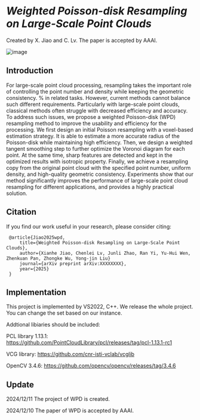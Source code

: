 # *Weighted Poisson-disk Resampling on Large-Scale Point Clouds*

Created by X. Jiao and C. Lv. The paper is accepted by AAAI.

![image](https://github.com/user-attachments/assets/421cf13e-778d-487c-aae7-9a8b6e09edca)

## Introduction

For large-scale point cloud processing, resampling takes the important role of controlling the point number and density while keeping the geometric consistency. % in related tasks. 
However, current methods cannot balance such different requirements. Particularly with large-scale point clouds, classical methods often struggle with decreased efficiency and accuracy. To address such issues, we propose a weighted Poisson-disk (WPD) resampling method to improve the usability and efficiency for the processing. We first design an initial Poisson resampling with a voxel-based estimation strategy. It is able to estimate a more accurate radius of the Poisson-disk while maintaining high efficiency. Then, we design a weighted tangent smoothing step to further optimize the Voronoi diagram for each point. At the same time, sharp features are detected and kept in the optimized results with isotropic property. Finally, we achieve a resampling copy from the original point cloud with the specified point number, uniform density, and high-quality geometric consistency. Experiments show that our method significantly improves the performance of large-scale point cloud resampling for different applications, and provides a highly practical solution.

## Citation
If you find our work useful in your research, please consider citing:

     @article{Jiao2025wpd,
         title={Weighted Poisson-disk Resampling on Large-Scale Point Clouds},
         author={Xianhe Jiao, Chenlei Lv, Junli Zhao, Ran Yi, Yu-Hui Wen, Zhenkuan Pan, Zhongke Wu, Yong-jin Liu}
         journal={arXiv preprint arXiv:XXXXXXXX},
         year={2025}
     }

## Implementation
This project is implemented by VS2022, C++. We release the whole project. You can change the set based on our instance.

Addtional libiaries should be included:

PCL library 1.13.1: https://github.com/PointCloudLibrary/pcl/releases/tag/pcl-1.13.1-rc1

VCG library: https://github.com/cnr-isti-vclab/vcglib

OpenCV 3.4.6: https://github.com/opencv/opencv/releases/tag/3.4.6

## Update

2024/12/11 The project of WPD is created. 

2024/12/10 The paper of WPD is accepted by AAAI. 
